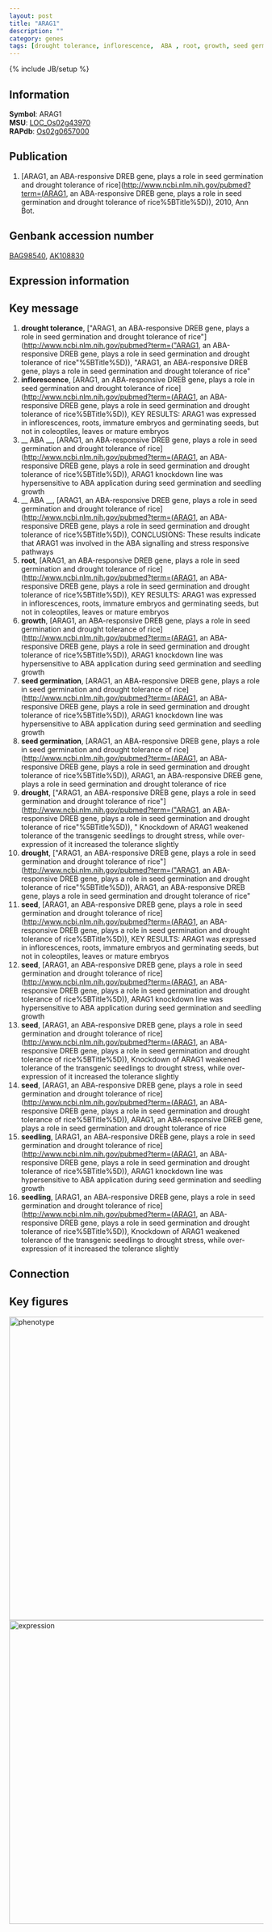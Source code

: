 ```yaml
---
layout: post
title: "ARAG1"
description: ""
category: genes
tags: [drought tolerance, inflorescence,  ABA , root, growth, seed germination, drought, seed, seedling, Gene]
---
```

{% include JB/setup %}

## Information
__Symbol__: ARAG1  
__MSU__: [LOC_Os02g43970](http://rice.plantbiology.msu.edu/cgi-bin/ORF_infopage.cgi?orf=LOC_Os02g43970)  
__RAPdb__: [Os02g0657000](http://rapdb.dna.affrc.go.jp/viewer/gbrowse_details/irgsp1?name=Os02g0657000)  

## Publication
1. [ARAG1, an ABA-responsive DREB gene, plays a role in seed germination and drought tolerance of rice](http://www.ncbi.nlm.nih.gov/pubmed?term=(ARAG1, an ABA-responsive DREB gene, plays a role in seed germination and drought tolerance of rice%5BTitle%5D)), 2010, Ann Bot.

## Genbank accession number
[BAG98540](http://www.ncbi.nlm.nih.gov/nuccore/BAG98540), [AK108830](http://www.ncbi.nlm.nih.gov/nuccore/AK108830)

## Expression information

## Key message
1. __drought tolerance__, ["ARAG1, an ABA-responsive DREB gene, plays a role in seed germination and drought tolerance of rice"](http://www.ncbi.nlm.nih.gov/pubmed?term=("ARAG1, an ABA-responsive DREB gene, plays a role in seed germination and drought tolerance of rice"%5BTitle%5D)), "ARAG1, an ABA-responsive DREB gene, plays a role in seed germination and drought tolerance of rice"
2. __inflorescence__, [ARAG1, an ABA-responsive DREB gene, plays a role in seed germination and drought tolerance of rice](http://www.ncbi.nlm.nih.gov/pubmed?term=(ARAG1, an ABA-responsive DREB gene, plays a role in seed germination and drought tolerance of rice%5BTitle%5D)),  KEY RESULTS: ARAG1 was expressed in inflorescences, roots, immature embryos and germinating seeds, but not in coleoptiles, leaves or mature embryos
3. __ ABA __, [ARAG1, an ABA-responsive DREB gene, plays a role in seed germination and drought tolerance of rice](http://www.ncbi.nlm.nih.gov/pubmed?term=(ARAG1, an ABA-responsive DREB gene, plays a role in seed germination and drought tolerance of rice%5BTitle%5D)),  ARAG1 knockdown line was hypersensitive to ABA application during seed germination and seedling growth
4. __ ABA __, [ARAG1, an ABA-responsive DREB gene, plays a role in seed germination and drought tolerance of rice](http://www.ncbi.nlm.nih.gov/pubmed?term=(ARAG1, an ABA-responsive DREB gene, plays a role in seed germination and drought tolerance of rice%5BTitle%5D)),  CONCLUSIONS: These results indicate that ARAG1 was involved in the ABA signalling and stress responsive pathways
5. __root__, [ARAG1, an ABA-responsive DREB gene, plays a role in seed germination and drought tolerance of rice](http://www.ncbi.nlm.nih.gov/pubmed?term=(ARAG1, an ABA-responsive DREB gene, plays a role in seed germination and drought tolerance of rice%5BTitle%5D)),  KEY RESULTS: ARAG1 was expressed in inflorescences, roots, immature embryos and germinating seeds, but not in coleoptiles, leaves or mature embryos
6. __growth__, [ARAG1, an ABA-responsive DREB gene, plays a role in seed germination and drought tolerance of rice](http://www.ncbi.nlm.nih.gov/pubmed?term=(ARAG1, an ABA-responsive DREB gene, plays a role in seed germination and drought tolerance of rice%5BTitle%5D)),  ARAG1 knockdown line was hypersensitive to ABA application during seed germination and seedling growth
7. __seed germination__, [ARAG1, an ABA-responsive DREB gene, plays a role in seed germination and drought tolerance of rice](http://www.ncbi.nlm.nih.gov/pubmed?term=(ARAG1, an ABA-responsive DREB gene, plays a role in seed germination and drought tolerance of rice%5BTitle%5D)),  ARAG1 knockdown line was hypersensitive to ABA application during seed germination and seedling growth
8. __seed germination__, [ARAG1, an ABA-responsive DREB gene, plays a role in seed germination and drought tolerance of rice](http://www.ncbi.nlm.nih.gov/pubmed?term=(ARAG1, an ABA-responsive DREB gene, plays a role in seed germination and drought tolerance of rice%5BTitle%5D)), ARAG1, an ABA-responsive DREB gene, plays a role in seed germination and drought tolerance of rice
9. __drought__, ["ARAG1, an ABA-responsive DREB gene, plays a role in seed germination and drought tolerance of rice"](http://www.ncbi.nlm.nih.gov/pubmed?term=("ARAG1, an ABA-responsive DREB gene, plays a role in seed germination and drought tolerance of rice"%5BTitle%5D)), " Knockdown of ARAG1 weakened tolerance of the transgenic seedlings to drought stress, while over-expression of it increased the tolerance slightly
10. __drought__, ["ARAG1, an ABA-responsive DREB gene, plays a role in seed germination and drought tolerance of rice"](http://www.ncbi.nlm.nih.gov/pubmed?term=("ARAG1, an ABA-responsive DREB gene, plays a role in seed germination and drought tolerance of rice"%5BTitle%5D)), ARAG1, an ABA-responsive DREB gene, plays a role in seed germination and drought tolerance of rice"
11. __seed__, [ARAG1, an ABA-responsive DREB gene, plays a role in seed germination and drought tolerance of rice](http://www.ncbi.nlm.nih.gov/pubmed?term=(ARAG1, an ABA-responsive DREB gene, plays a role in seed germination and drought tolerance of rice%5BTitle%5D)),  KEY RESULTS: ARAG1 was expressed in inflorescences, roots, immature embryos and germinating seeds, but not in coleoptiles, leaves or mature embryos
12. __seed__, [ARAG1, an ABA-responsive DREB gene, plays a role in seed germination and drought tolerance of rice](http://www.ncbi.nlm.nih.gov/pubmed?term=(ARAG1, an ABA-responsive DREB gene, plays a role in seed germination and drought tolerance of rice%5BTitle%5D)),  ARAG1 knockdown line was hypersensitive to ABA application during seed germination and seedling growth
13. __seed__, [ARAG1, an ABA-responsive DREB gene, plays a role in seed germination and drought tolerance of rice](http://www.ncbi.nlm.nih.gov/pubmed?term=(ARAG1, an ABA-responsive DREB gene, plays a role in seed germination and drought tolerance of rice%5BTitle%5D)),  Knockdown of ARAG1 weakened tolerance of the transgenic seedlings to drought stress, while over-expression of it increased the tolerance slightly
14. __seed__, [ARAG1, an ABA-responsive DREB gene, plays a role in seed germination and drought tolerance of rice](http://www.ncbi.nlm.nih.gov/pubmed?term=(ARAG1, an ABA-responsive DREB gene, plays a role in seed germination and drought tolerance of rice%5BTitle%5D)), ARAG1, an ABA-responsive DREB gene, plays a role in seed germination and drought tolerance of rice
15. __seedling__, [ARAG1, an ABA-responsive DREB gene, plays a role in seed germination and drought tolerance of rice](http://www.ncbi.nlm.nih.gov/pubmed?term=(ARAG1, an ABA-responsive DREB gene, plays a role in seed germination and drought tolerance of rice%5BTitle%5D)),  ARAG1 knockdown line was hypersensitive to ABA application during seed germination and seedling growth
16. __seedling__, [ARAG1, an ABA-responsive DREB gene, plays a role in seed germination and drought tolerance of rice](http://www.ncbi.nlm.nih.gov/pubmed?term=(ARAG1, an ABA-responsive DREB gene, plays a role in seed germination and drought tolerance of rice%5BTitle%5D)),  Knockdown of ARAG1 weakened tolerance of the transgenic seedlings to drought stress, while over-expression of it increased the tolerance slightly

## Connection

## Key figures
<img src="http://ricencode.github.io/images/ARAG1.pheno.png" alt="phenotype"  style="width: 600px;"/>

<img src="http://ricencode.github.io/images/ARAG1.exp.png" alt="expression"  style="width: 600px;"/>


